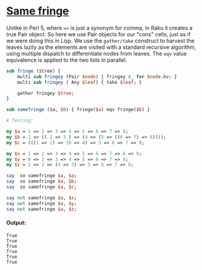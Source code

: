 [1]: https://rosettacode.org/wiki/Same_fringe

# [Same fringe][1]





Unlike in Perl 5, where `=>` is just a synonym for comma, in Raku it creates a true Pair object.  So here we use Pair objects for our "cons" cells, just as if we were doing this in Lisp.  We use the `gather/take` construct to harvest the leaves lazily as the elements are visited with a standard recursive algorithm, using multiple dispatch to differentiate nodes from leaves.  The `eqv` value equivalence is applied to the two lists in parallel.

```perl
sub fringe ($tree) {
    multi sub fringey (Pair $node) { fringey $_ for $node.kv; }
    multi sub fringey ( Any $leaf) { take $leaf; }

    gather fringey $tree;
}

sub samefringe ($a, $b) { fringe($a) eqv fringe($b) }

# Testing:

my $a = 1 => 2 => 3 => 4 => 5 => 6 => 7 => 8;
my $b = 1 => (( 2 => 3 ) => (4 => (5 => ((6 => 7) => 8))));
my $c = (((1 => 2) => 3) => 4) => 5 => 6 => 7 => 8;

my $x = 1 => 2 => 3 => 4 => 5 => 6 => 7 => 8 => 9;
my $y = 0 => 2 => 3 => 4 => 5 => 6 => 7 => 8;
my $z = 1 => 2 => (4 => 3) => 5 => 6 => 7 => 8;

say  so samefringe $a, $a;
say  so samefringe $a, $b;
say  so samefringe $a, $c;

say not samefringe $a, $x;
say not samefringe $a, $y;
say not samefringe $a, $z;
```

#### Output:
```
True
True
True
True
True
True
```
